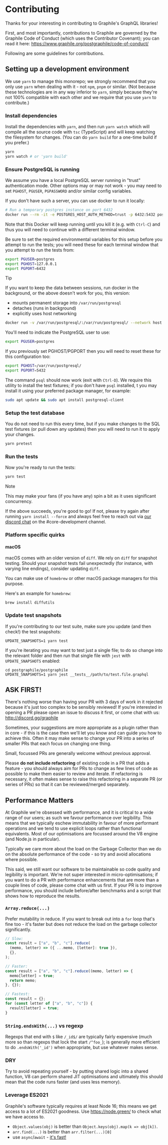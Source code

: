 # Contributing

Thanks for your interesting in contributing to Graphile's GraphQL libraries!

First, and most importantly, contributions to Graphile are governed by the
Graphile Code of Conduct (which uses the Contributor Covenant); you can read it
here: https://www.graphile.org/postgraphile/code-of-conduct/

Following are some guidelines for contributions.

## Setting up a development environment

We use `yarn` to manage this monorepo; we strongly recommend that you only use
`yarn` when dealing with it - not `npm`, `pnpm` or similar. (Not because these
technologies are in any way inferior to `yarn`, simply because they're not 100%
compatible with each other and we require that you use `yarn` to contribute.)

### Install dependencies

Install the dependencies with `yarn`, and then run `yarn watch` which will
compile all the source code with `tsc` (TypeScript) and will keep watching the
filesystem for changes. (You can do `yarn build` for a one-time build if you
prefer.)

```bash
yarn
yarn watch # or 'yarn build'
```

### Ensure PostgreSQL is running

We assume you have a local PostgreSQL server running in "trust" authentication
mode. Other options may or may not work - you may need to set `PGHOST`,
`PGUSER`, `PGPASSWORD` and/or similar config variables.

If you don't have such a server, you can use docker to run it locally:

```bash
# Run a temporary postgres instance on port 6432
docker run --rm -it -e POSTGRES_HOST_AUTH_METHOD=trust -p 6432:5432 postgres:17 -c wal_level=logical
```

Note that this Docker will keep running until you kill it (e.g. with `Ctrl-C`)
and thus you will need to continue with a different terminal window.

Be sure to set the required environmental variables for this setup before you
attempt to run the tests; you will need these for each terminal window that you
attempt to run the tests from:

```bash
export PGUSER=postgres
export PGHOST=127.0.0.1
export PGPORT=6432
```

> [!TIP]
>
> If you want to keep the data between sessions, run docker in the background,
> or the above doesn't work for you, this version:
>
> - mounts permanent storage into `/var/run/postgresql`
> - detaches (runs in background)
> - explicitly uses host networking
>
> ```bash
> docker run -v /var/run/postgresql/:/var/run/postgresql/ --network host -e POSTGRES_USER=postgres -e POSTGRES_PASSWORD=postgres -e POSTGRES_HOST_AUTH_METHOD=trust -e POSTGRES_INITDB_ARGS='--auth-host=trust' -d postgres
> ```
>
> You'll need to indicate the PostgreSQL user to use:
>
> ```bash
> export PGUSER=postgres
> ```
>
> If you previously set PGHOST/PGPORT then you will need to reset these for this
> configuration too:
>
> ```bash
> export PGHOST=/var/run/postgresql/
> export PGPORT=5432
> ```

The command `psql` should now work (exit with `Ctrl-D`). We require this utility
to install the test fixtures; if you don't have `psql` installed, t you may
install it using your preferred package manager, for example:

```bash
sudo apt update && sudo apt install postgresql-client
```

### Setup the test database

You do not need to run this every time, but if you make changes to the SQL test
fixtures (or pull down any updates) then you will need to run it to apply your
changes.

```bash
yarn pretest
```

### Run the tests

Now you're ready to run the tests:

```bash
yarn test
```

> [!NOTE]
>
> This may make your fans (if you have any) spin a bit as it uses significant
> concurrency.

If the above succeeds, you're good to go! If not, please try again after running
`yarn install --force` and always feel free to reach out via
[our discord chat](http://discord.gg/graphile) on the #core-development channel.

### Platform specific quirks

#### macOS

macOS comes with an older version of `diff`. We rely on `diff` for snapshot
testing. Should your snapshot tests fail unexpectedly (for instance, with
varying line endings), consider updating `diff`.

You can make use of `homebrew` or other macOS package managers for this purpose.

Here's an example for `homebrew`:

```shell
brew install diffutils
```

### Update test snapshots

If you're contributing to our test suite, make sure you update (and then check!)
the test snapshots:

```shell
UPDATE_SNAPSHOTS=1 yarn test
```

If you're iterating you may want to test just a single file; to do so change
into the relevant folder and then run that single file with `jest` with
`UPDATE_SNAPSHOTS` enabled:

```shell
cd postgraphile/postgraphile
UPDATE_SNAPSHOTS=1 yarn jest __tests__/path/to/test.file.graphql
```

## ASK FIRST!

There's nothing worse than having your PR with 3 days of work in it rejected
because it's just too complex to be sensibly reviewed! If you're interested in
opening a PR please open an issue to discuss it first, or come chat with us:
http://discord.gg/graphile

Sometimes, your suggestions are more appropriate as a plugin rather than in
core - if this is the case then we'll let you know and can guide you how to
achieve this. Often it may make sense to change your PR into a series of smaller
PRs that each focus on changing one thing.

Small, focussed PRs are generally welcome without previous approval.

Please **do not include refactoring** of existing code in a PR that adds a
feature - you should always aim for PRs to change as few lines of code as
possible to make them easier to review and iterate. If refactoring is necessary,
it often makes sense to raise this refactoring in a separate PR (or series of
PRs) so that it can be reviewed/merged separately.

## Performance Matters

At Graphile we're obsessed with performance, and it is critical to a wide range
of our users; as such we favour performance over legibility. This means that we
typically eschew immutability in favour of more performant operations and we
tend to use explicit loops rather than functional equivalents. Most of our
optimisations are focussed around the V8 engine (and Node.js in particular).

Typically we care more about the load on the Garbage Collector than we do on the
absolute performance of the code - so try and avoid allocations where possible.

This said, we still want our software to be maintainable so code quality and
legibility is important. We're not super interested in micro-optimisations; if
you want to do a PR with performance enhancements that are more than a couple
lines of code, please come chat with us first. If your PR is to improve
performance, you should include before/after benchmarks and a script that shows
how to reproduce the results.

### `Array.reduce(...)`

Prefer mutability in reduce. If you want to break out into a `for` loop that's
fine too - it's faster but does not reduce the load on the garbage collector
significantly.

```js
// Slow:
const result = ["a", "b", "c"].reduce(
  (memo, letter) => ({ ...memo, [letter]: true }),
  {},
);

// Faster:
const result = ["a", "b", "c"].reduce((memo, letter) => {
  memo[letter] = true;
  return memo;
}, {});

// Fastest:
const result = {};
for (const letter of ["a", "b", "c"]) {
  result[letter] = true;
}
```

### `String.endsWith(...)` vs regexp

Regexps that end with `$` like `/_id$/` are typically fairly expensive (much
more so than regexps that lock the start `/^foo_`); is generally more efficient
to do `.endsWith('_id')` when appropriate, but use whatever makes sense.

### DRY

Try to avoid repeating yourself - by putting shared logic into a shared
function, V8 can perform shared JIT optimisations and ultimately this should
mean that the code runs faster (and uses less memory).

### Leverage ES2021

Graphile's software typically requires at least Node 16; this means we get
access to a lot of ES2021 goodness. Use https://node.green/ to check what we
have access to.

- `Object.values(obj)` is better than `Object.keys(obj).map(k => obj[k])`.
- `arr.find(...)` is better than `arr.filter(...)[0]`
- use `async`/`await` - [it's fast!](https://v8.dev/blog/fast-async)
